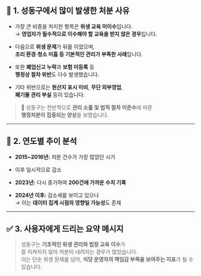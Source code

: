 ## 🧾 1. 성동구에서 많이 발생한 처분 사유

- 가장 큰 비중을 차지한 항목은 **위생 교육 미이수**입니다.  
  → **영업자가 필수적으로 이수해야 할 교육을 받지 않은 경우**입니다.

- 다음으로 **위생 문제**가 뒤를 이었으며,  
  **조리 환경·청소 미흡 등 기본적인 관리가 부족한 사례**입니다.

- 또한 **폐업신고 누락**과 **보험 미등록** 등  
  **행정상 절차 위반**도 다수 발생했습니다.

- 기타 위반으로는 **원산지 표시 미비**, **무단 외부영업**,  
  **폐기물 관리 부실** 등이 있습니다.

> 📌 성동구는 전반적으로 **관리 소홀 및 법적 절차 미준수**에 따른  
> **행정처분이 집중되는 양상**을 보였습니다.

---

## 📆 2. 연도별 추이 분석

- **2015~2016년:** 처분 건수가 가장 많았던 시기  
- 이후 일시적으로 감소

- **2023년:** 다시 증가하여 **200건에 가까운 수치 기록**

- **2024년 이후:** 감소세를 보이고 있으나  
  → 이는 **데이터 집계 시점의 영향일 가능성**도 존재

---

## ✅ 3. 사용자에게 드리는 요약 메시지

> 성동구는 **기초적인 위생 관리와 법정 교육 이수**가  
> 잘 지켜지지 않아 처분이 내려지는 경우가 많았습니다.  
> 이는 단순 위생 문제를 넘어, **식당 운영자의 책임감 부족을 보여주는 지표**가 될 수 있습니다.

